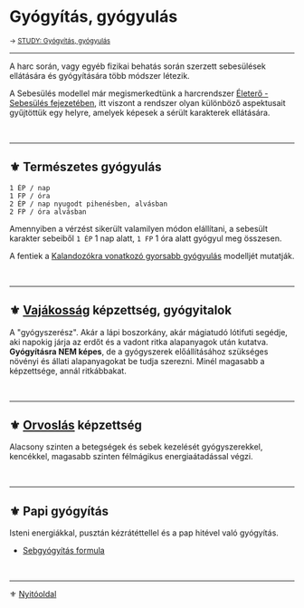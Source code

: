 # Gyógyítás, gyógyulás

<sub>→ [STUDY: Gyógyítás, gyógyulás](https://github.com/kaktusztea/szilankrpg/wiki/STUDY.gyogyitas.gyogyulas)</sub>

---
A harc során, vagy egyéb fizikai behatás során szerzett sebesülések ellátására és gyógyítására több módszer létezik.

A Sebesülés modellel már megismerkedtünk a harcrendszer [Életerő - Sebesülés fejezetében](061_03_sebesules.md),  itt viszont a rendszer olyan különböző aspektusait gyűjtöttük egy helyre, amelyek képesek a sérült karakterek ellátására.

<br />

---
## ⚜️ Természetes gyógyulás

```
1 ÉP / nap
1 FP / óra
2 ÉP / nap nyugodt pihenésben, alvásban
2 FP / óra alvásban
```

Amennyiben a vérzést sikerült valamilyen módon elállítani, a sebesült karakter sebeiből `1 ÉP` 1 nap alatt, `1 FP` 1 óra alatt gyógyul meg összesen.

A fentiek a [Kalandozókra vonatkozó gyorsabb gyógyulás](012_kalandozok_elotortenet_szemelyiseg_felszereles.md#gyorsabb-gy%C3%B3gyul%C3%A1s) modelljét mutatják.

<br />

---
## ⚜️ [Vajákosság](kepzettsegek.szekunder/vajakossag.md) képzettség, gyógyitalok

A "gyógyszerész". Akár a lápi boszorkány, akár mágiatudó lótifuti segédje, aki napokig járja az erdőt és a vadont ritka alapanyagok után kutatva. **Gyógyításra NEM képes**, de a gyógyszerek előállításához szükséges növényi és állati alapanyagokat be tudja szerezni. Minél magasabb a képzettsége, annál ritkábbakat.

<br />

---
## ⚜️ [Orvoslás](kepzettsegek.primer.altalanos/orvoslas.md) képzettség

Alacsony szinten a betegségek és sebek kezelését gyógyszerekkel, kencékkel, magasabb szinten félmágikus energiaátadással végzi.

<br />

---
## ⚜️ Papi gyógyítás

Isteni energiákkal, pusztán kézrátéttellel és a pap hitével való gyógyítás.
- [Sebgyógyítás formula](magia.papi.varazslatok/sebgyogyitas.md)

<br />

---

⚜️ [Nyitóoldal](start.md#14-gy%C3%B3gy%C3%ADt%C3%A1s-gy%C3%B3gyul%C3%A1s)
